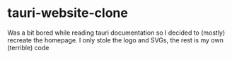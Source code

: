 # tauri-website-clone
Was a bit bored while reading tauri documentation so I decided to (mostly) recreate the homepage. I only stole the logo and SVGs, the rest is my own (terrible) code
